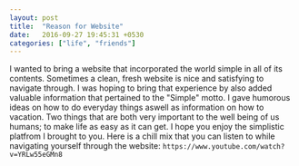 ```yaml
---
layout: post
title:  "Reason for Website"
date:   2016-09-27 19:45:31 +0530
categories: ["life", "friends"]
---
```


I wanted to bring a website that incorporated the world simple in all of its contents. Sometimes a clean, fresh website is nice and satisfying to navigate through. I was hoping to bring that experience by also added valuable information that pertained to the "Simple" motto. I gave humorous ideas on how to do everyday things aswell as information on how to vacation. Two things that are both very important to the well being of us humans; to make life as easy as it can get. I hope you enjoy the simplistic platfrom I brought to you. Here is a chill mix that you can listen to while navigating yourself through the website: `https://www.youtube.com/watch?v=YRLw55eGMn8`  